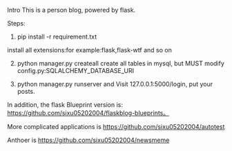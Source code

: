 Intro
This is a person blog, powered by flask.

Steps:

1. pip install -r requirement.txt

install all extensions:for example:flask,flask-wtf and so on

2. python manager.py createall
create all tables in mysql, but MUST modify config.py:SQLALCHEMY_DATABASE_URI

3. python manager.py runserver and Visit 127.0.0.1:5000/login, put your posts.


In addition, the flask Blueprint version is: https://github.com/sixu05202004/flaskblog-blueprints。

More complicated applications is https://github.com/sixu05202004/autotest

Anthoer is https://github.com/sixu05202004/newsmeme
